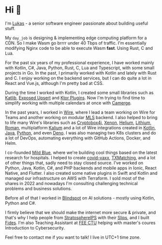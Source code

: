 # Hi 👋
I'm [Lukas](https://lukas.forst.dev) - a senior software engineer passionate about building useful stuff.

My `day_job` is designing & implementing edge computing platform for a CDN. So I make Wasm go brrrr
under 40 Tbps of traffic. I'm essentially modifying Nginx code to be able to execute Wasm __fast__.
Using Rust, C and Lua.

For the past six years of my professional experience, I have worked mainly with
Kotlin, C#, Java, Python, Rust, C, Lua and Typescript, with some small projects in Go.
In the past, I primarily worked with Kotlin and lately with Rust and C.
I enjoy working on the backend services, but I can do quite a lot in React and Vue.js,
although I'm pretty bad at CSS.

During the time I worked with Kotlin, I created some small libraries such as
[Katlib](https://github.com/LukasForst/katlib), [Exposed Upsert](https://github.com/LukasForst/exposed-upsert)
and [Ktor Plugins](https://github.com/LukasForst/ktor-plugins).
Now I'm trying to find time to simplify working with multiple calendars at once with
[Camerge](https://github.com/LukasForst/camerge).

In the past years, I worked in [Wire](https://wire.com), where I lead a team working on
Wire for Teams and another working on modular [MLS](https://en.wikipedia.org/wiki/Messaging_Layer_Security)
backend. I also helped to bring to life many Wire's libraries such as
[Cryptobox4j](https://github.com/wireapp/cryptobox4j), [Xenon](https://github.com/wireapp/xenon),
[Helium](https://github.com/wireapp/helium), [Lithium](https://github.com/wireapp/lithium),
[Roman](https://github.com/wireapp/roman), multiplatform [Kalium](https://github.com/wireapp/kalium)
and a lot of Wire integrations created in [Kotlin](https://github.com/wireapp/poll-bot),
[Java](https://github.com/wireapp/echo-bot), [Python](https://github.com/wireapp/charon), and even
[Deno](https://github.com/wireapp/admin-broadcast).
I was also managing two K8s clusters and do a lot of DevOps, automating everything with GitHub Actions,
Docker, and Helm.

I co-founded [Mild Blue](https://mild.blue), where we're building cool things based on the latest
research for hospitals. I helped to create [covid-vaxx](https://github.com/mild-blue/covid-vaxx),
[TXMatching](https://github.com/mild-blue/txmatching), and a lot of other things that,
sadly need to stay closed source. I've worked on Python, Java, Kotlin, C#, and PHP backends and mobile apps
in Ionic, React Native, and Flutter. I also created some native plugins in Swift and Kotlin and managed
our infrastructure on AWS with Terraform. I sold most of the shares in 2022 and nowadays I'm consulting
challenging technical problems and business solutions.

Before all of that I worked in [Blindspot](https://blindspot.ai/) on AI solutions - mostly using Kotlin,
Python and C#.

I firmly believe that we should make the internet more secure & private, and that's why I help people
from [StratosphereIPS](https://www.stratosphereips.org/) with their
[Slips](https://github.com/stratosphereips/StratosphereLinuxIPS), and I built
[Fides](https://github.com/LukasForst/fides).
I'm also Teaching Assistant at [FEE CTU](https://fel.cvut.cz/) helping with master's coures
Introduction to Cybersecurity.

Feel free to contact me if you want to talk! I live in UTC+1 time zone.
